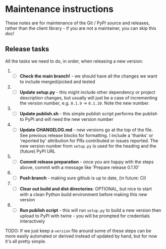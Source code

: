 # Maintenance instructions

These notes are for maintenance of the Git / PyPI source and releases, rather than the client library - if you are not a maintainer, you can skip this doc!

## Release tasks

All the tasks we need to do, in order, when releasing a new version:

1. - [ ] **Check the main branch!** - we should have all the changes we want to include merged/picked and tested
2. - [ ] **Update setup.py** - this might include other dependency or project description changes, but usually will just be a case of incrementing the version number, e.g. `0.1.9` -> `0.1.10`. Note the new number.
3. - [ ] **Update publish.sh** - this simple publish script performs the publish to PyPI and will need the new version number
4. - [ ] **Update CHANGELOG.md** - new versions go at the top of the file. See previous release blocks for formatting. I include a 'thanks' or 'reported by' attribution for PRs contributed or issues reported. The new version number from `setup.py` is used for the heading and the (future) PyPI URL
4. - [ ] **Commit release preparation** - once you are happy with the steps above, commit with a message like 'Prepare release 0.1.10'
5. - [ ] **Push branch** - making sure github is up to date, (in future: CI)
6. - [ ] **Clear out build and dist directories**: OPTIONAL, but nice to start with a clean Python build environment before making this new version
7. - [ ] **Run publish script** - this will run `setup.py` to build a new version then upload to PyPI with twine - you will be prompted for credentials interactively

TODO: If we just keep a `version` file around some of these steps can be more easily automated or derived instead of updated by hand, but for now it's all pretty simple.